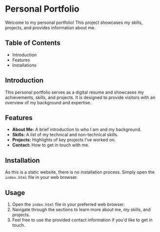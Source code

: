 # Personal Portfolio

Welcome to my personal portfolio! This project showcases my skills, projects, and provides information about me.

## Table of Contents
- Introduction
- Features
- Installations
  
## Introduction
This personal portfolio serves as a digital resume and showcases my achievements, skills, and projects. It is designed to provide visitors with an overview of my background and expertise.

## Features

- **About Me:** A brief introduction to who I am and my background.
- **Skills:** A list of my technical and non-technical skills.
- **Projects:** Highlights of key projects I've worked on.
- **Contact:** How to get in touch with me.

## Installation

As this is a static website, there is no installation process. Simply open the `index.html` file in your web browser.

## Usage

1. Open the `index.html` file in your preferred web browser.
2. Navigate through the sections to learn more about me, my skills, and projects.
3. Feel free to use the provided contact information if you'd like to get in touch.
